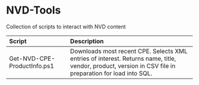 # NVD-Tools
Collection of scripts to interact with NVD content

| Script        | Description   |
| :------------- |:-------------|
| Get-NVD-CPE-ProductInfo.ps1 | Downloads most recent CPE. Selects XML entries of interest. Returns name, title, vendor, product, version in CSV file in preparation for load into SQL. |

